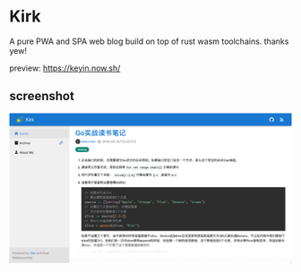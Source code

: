 # Kirk

A pure PWA and SPA web blog build on top of rust wasm toolchains. thanks yew!

preview: https://keyin.now.sh/

## screenshot

![](https://raw.githubusercontent.com/stkevintan/pico/master/%E5%9B%BE%E7%89%87.png)
